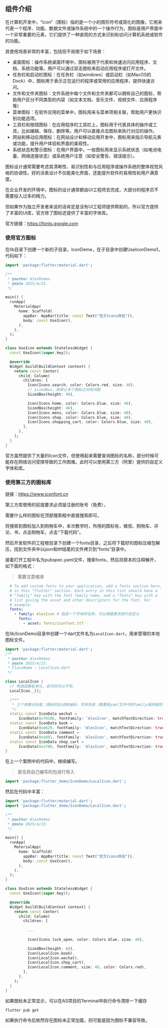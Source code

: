## 组件介绍

在计算机开发中，“icon”（图标）指的是一个小的图形符号或简化的图像，它用来代表一个程序、功能、数据文件或操作系统中的一个操作行为，图标是用户界面中一个非常重要的元素，它们提供了一种直观的方式来识别和访问计算机系统或软件的功能。

其使用场景非常的丰富，包括但不局限于如下场景：

- 桌面图标：操作系统桌面环境中，图标被用于代表和快速访问应用程序、文档、系统功能等。用户可以通过双击图标来启动应用程序或打开文件。
- 任务栏和启动栏图标：在任务栏（如windows）或启动栏（如MacOS的Dock）中，图标用于表示正在运行的程序或常用的应用程序，提供快速访问。
- 文件和文件夹图标：文件系统中每个文件和文件夹都可以拥有自己的图标，帮助用户区分不同类型的内容（如文本文档、音乐文件、视频文件、应用程序等）
- 菜单图标：在软件应用的菜单中，图标用来与菜单项相关联，帮助用户更快识别功能选项。
- 工具栏和按钮图标：在应用程序的工具栏上，图标用于代表具体的操作或工具，比如编辑、保存、删除等。用户可以直接点击图标来执行对应的操作。
- 网站和移动应用图标：在网站设计和移动应用开发中，图标用来指示导航元素或功能，提升用户体验和界面的美观性。
- 系统状态和警示图标：在用户界面中，一些图标用来显示系统状态（如电池电量、网络连接状态）或系统用户注意（如安全警告、错误提示）。



图标设计通常需要考虑其清晰性、易识别性和与应用程序或操作系统的整体视觉风格的协调性。好的涂表设计不仅能美化界面，还能提升软件的易用性和用户满意度。

在企业开发的环境中，图标的设计通常都由UI工程师去完成，大部分的程序员不需要投入过多的精力。

但如果作为独立开发者来说的话肯定是没有UI工程师提供帮助的，所以官方提供了丰富的UI库，官方除了图标还提供了丰富的字体库。

官方链接：https://fonts.google.com



### 使用官方图标

在lib目录下创建一个新的子目录，IconDeme，在子目录中创建UseIconDemo1，代码如下：

```dart
import 'package:flutter/material.dart';

/**
 * @author AlexRomeo
 * @date 2025/4/23.
 */

main() {
  runApp(
    MaterialApp(
      home: Scaffold(
        appBar: AppBar(title: const Text("官方Icons体验")),
        body: const UseIcon(),
      ),
    ),
  );
}

class UseIcon extends StatelessWidget {
  const UseIcon({super.key});

  @override
  Widget build(BuildContext context) {
    return const Center(
      child: Column(
        children: [
          Icon(Icons.search, color: Colors.red, size: 40),
          // SizedBox，用来让多个图标之间有间距
          SizedBox(height: 40),

          Icon(Icons.home, color: Colors.blue, size: 40),
          SizedBox(height: 40),
          Icon(Icons.menu, color: Colors.blue, size: 40),
          Icon(Icons.shop, color: Colors.blue, size: 40),
          Icon(Icons.shopping_cart, color: Colors.blue, size: 40),
        ],
      ),
    );
  }
}
```



官方虽然提供了大量的Icon文件，但使用起来需要查询图标的名称，部分时候可能存在网络访问受限导致的工作困难。此时可以使用第三方（阿里）提供的自定义字体和库。



### 使用第三方的图标库

链接：https://www.iconfont.cn

第三方库使用的前提要求必须是注册的账号（免费），

需要什么样的图标在顶部搜索框中直接搜索即可。

将搜索到图标加入到购物车中，本次教学时，所用的图标有，微信、购物车、评论、书，点击购物车，点击“下载代码”。

然后开发软件的工程根目录下创建一个fonts目录，之后将下载好的图标压缩包解压，找到文件夹中以json和ttf结尾的文件拷贝到“fonts”目录中。

接着打开工程中名为pubspec.yaml文件，搜索fonts，然后将原本的注释解开，如下面的格式：

> 需要注意缩进

```yaml
  # To add custom fonts to your application, add a fonts section here,
  # in this "flutter" section. Each entry in this list should have a
  # "family" key with the font family name, and a "fonts" key with a
  # list giving the asset and other descriptors for the font. For
  # example:
  fonts:
    - family: AlexIcon # 指定一个字体的名称，可以根据需求进行自定义
      fonts:
        - asset: fonts/iconfont.ttf
```

在lib/IconDemo目录中创建一个dart文件名为`LocalIcon.dart`，用来管理的本地图标文件。

```dart
import 'package:flutter/material.dart';
/**
 * @author AlexRomeo
 * @date 2025/4/23.
 * ClassName : LocalIcon.dart
 */

class LocalIcon {
  // 构造函数私有化，此代码可以不写。
  LocalIcon._();

  /***
   * 三个参数分别是：图标的16进制编码，字体名称（需要和yaml文件中的family保持相同），第三个参数是是否根据文字方向进行匹配。
   */
  static const IconData wechat =
      IconData(0xf0106, fontFamily: 'AlexIcon', matchTextDirection: true);
  static const IconData book =
      IconData(0xe629, fontFamily: 'AlexIcon', matchTextDirection: true);
  static const IconData comment =
      IconData(0xe891, fontFamily: 'AlexIcon', matchTextDirection: true);
  static const IconData shop_cart =
      IconData(0xe70b, fontFamily: 'AlexIcon', matchTextDirection: true);
}
```



在上一个案例中的代码中，继续编写。

> 首先将自己编写的包进行导入

```dart
import 'package:flutter_demo/IconDemo/LocalIcon.dart';
```

然后在代码中丰富：

```dart
import 'package:flutter/material.dart';
import 'package:flutter_demo/IconDemo/LocalIcon.dart';

/**
 * @author AlexRomeo
 * @date 2025/4/23.
 */

main() {
  runApp(
    MaterialApp(
      home: Scaffold(
        appBar: AppBar(title: const Text("官方Icons体验")),
        body: const UseIcon(),
      ),
    ),
  );
}

class UseIcon extends StatelessWidget {
  const UseIcon({super.key});

  @override
  Widget build(BuildContext context) {
    return const Center(
      child: Column(
        children: [
          
          ...
            
          Icon(Icons.lock_open, color: Colors.blue, size: 40),

          SizedBox(height: 60),
          Icon(LocalIcon.book),
          Icon(LocalIcon.wechat),
          Icon(LocalIcon.shop_cart),
          Icon(LocalIcon.comment, size: 40, color: Colors.red),
        ],
      ),
    );
  }
}

```

如果图标未正常显示，可以在AS项目的Terminal中执行命令清除一下缓存

```cmd
flutter pub get
```

如果执行命令后依然存在图标未正常加载，则可能是因为图标不兼容导致。





